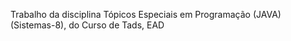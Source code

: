 Trabalho da disciplina Tópicos Especiais em Programação (JAVA) (Sistemas-8), do Curso de Tads, EAD 
